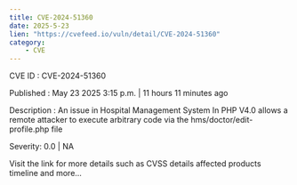 ```yaml
---
title: CVE-2024-51360
date: 2025-5-23
lien: "https://cvefeed.io/vuln/detail/CVE-2024-51360"
category:
    - CVE
---
```


CVE ID : CVE-2024-51360

Published :  May 23
2025
3:15 p.m. | 11 hours
11 minutes ago

Description : An issue in Hospital Management System In PHP V4.0 allows a remote attacker to execute arbitrary code via the hms/doctor/edit-profile.php file

Severity: 0.0 | NA

Visit the link for more details
such as CVSS details
affected products
timeline
and more...
